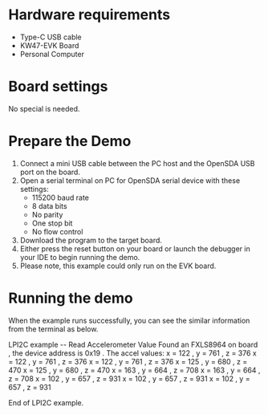 Hardware requirements
===================
- Type-C USB cable
- KW47-EVK Board
- Personal Computer

Board settings
============
No special is needed.

Prepare the Demo
===============
1.  Connect a mini USB cable between the PC host and the OpenSDA USB port on the board.
2.  Open a serial terminal on PC for OpenSDA serial device with these settings:
    - 115200 baud rate
    - 8 data bits
    - No parity
    - One stop bit
    - No flow control
3.  Download the program to the target board.
4.  Either press the reset button on your board or launch the debugger in your IDE to begin running the demo.
5.  Please note, this example could only run on the EVK board.

Running the demo
===============
When the example runs successfully, you can see the similar information from the terminal as below.

LPI2C example -- Read Accelerometer Value
Found an FXLS8964 on board , the device address is 0x19 .
The accel values:
x =   122 , y =   761 , z =   376
x =   122 , y =   761 , z =   376
x =   122 , y =   761 , z =   376
x =   125 , y =   680 , z =   470
x =   125 , y =   680 , z =   470
x =   163 , y =   664 , z =   708
x =   163 , y =   664 , z =   708
x =   102 , y =   657 , z =   931
x =   102 , y =   657 , z =   931
x =   102 , y =   657 , z =   931

End of LPI2C example.
